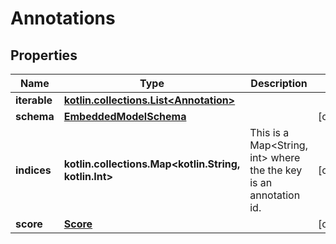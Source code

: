 
# Annotations

## Properties
Name | Type | Description | Notes
------------ | ------------- | ------------- | -------------
**iterable** | [**kotlin.collections.List&lt;Annotation&gt;**](Annotation) |  | 
**schema** | [**EmbeddedModelSchema**](EmbeddedModelSchema) |  |  [optional]
**indices** | **kotlin.collections.Map&lt;kotlin.String, kotlin.Int&gt;** | This is a Map&lt;String, int&gt; where the the key is an annotation id. |  [optional]
**score** | [**Score**](Score) |  |  [optional]



